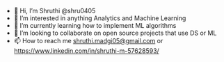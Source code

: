 - 👋 Hi, I’m Shruthi @shru0405
- 👀 I’m interested in anything Analytics and Machine Learning
- 🌱 I’m currently learning how to implement ML algorithms 
- 💞️ I’m looking to collaborate on open source projects that use DS or ML 
- 📫 How to reach me shruthi.madgi05@gmail.com or https://www.linkedin.com/in/shruthi-m-57628593/

<!---
shru0405/shru0405 is a ✨ special ✨ repository because its `README.md` (this file) appears on your GitHub profile.
You can click the Preview link to take a look at your changes.
--->
